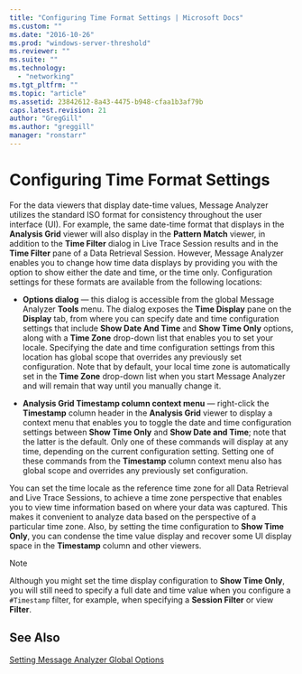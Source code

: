 ```yaml
---
title: "Configuring Time Format Settings | Microsoft Docs"
ms.custom: ""
ms.date: "2016-10-26"
ms.prod: "windows-server-threshold"
ms.reviewer: ""
ms.suite: ""
ms.technology: 
  - "networking"
ms.tgt_pltfrm: ""
ms.topic: "article"
ms.assetid: 23842612-8a43-4475-b948-cfaa1b3af79b
caps.latest.revision: 21
author: "GregGill"
ms.author: "greggill"
manager: "ronstarr"
---
```

# Configuring Time Format Settings
For the data viewers that display date-time values, Message Analyzer utilizes the standard ISO format for consistency throughout the user interface (UI). For example, the same date-time format that displays in the **Analysis Grid** viewer will also display in the **Pattern Match** viewer, in addition to the **Time Filter** dialog in Live Trace Session results and in the **Time Filter** pane of a Data Retrieval Session.  However, Message Analyzer enables you to change how time data displays by providing you with the option to show either the date and time, or the time only.  Configuration settings for these formats are available from the following locations:  
  
-   **Options dialog** — this dialog is accessible from the global Message Analyzer **Tools** menu. The dialog exposes the **Time Display** pane on the **Display** tab, from where you can specify date and time configuration settings that include **Show Date And Time** and **Show Time Only** options, along with a **Time Zone** drop-down list that enables you to set your locale. Specifying the date and time configuration settings from this location has global scope that overrides any previously set configuration.  Note that by default, your local time zone is automatically set in the **Time Zone** drop-down list when you start Message Analyzer and will remain that way until you manually change it.  
  
-   **Analysis Grid Timestamp column context menu** — right-click the **Timestamp** column header in the **Analysis Grid** viewer to display a context menu that enables you to toggle the date and time configuration settings between **Show Time Only** and **Show Date and Time**; note that the latter is the default. Only one of these commands will display at any time, depending on the current configuration setting. Setting one of these commands from the **Timestamp** column context menu also has global scope and overrides any previously set configuration.  
  
 You can set the time locale as the reference time zone for all Data Retrieval and Live Trace Sessions, to achieve a time zone perspective that enables you to view time information based on where your data was captured. This makes it convenient to analyze data based on the perspective of a particular time zone. Also, by setting the time configuration to **Show Time Only**, you can condense the time value display and recover some UI display space in the **Timestamp** column and other viewers.  
  
> [!NOTE]
>  Although you might set the time display configuration to **Show Time Only**, you will still need to specify a full date and time value when you configure a `#Timestamp` filter, for example, when specifying a **Session Filter** or view **Filter**.  
  
## See Also  
 [Setting Message Analyzer Global Options](../messageanalyzer_content/setting-message-analyzer-global-options.md)